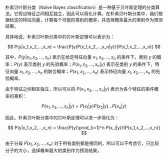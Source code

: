 朴素贝叶斯分类（Naive Bayes classification）是一种基于贝叶斯定理的分类算法。它假设特征之间相互独立，因此可以简化计算。在朴素贝叶斯分类中，我们根据给定的特征向量，计算每个可能的类别的概率，并选择概率最大的类别作为预测结果。

具体地说，朴素贝叶斯分类中的贝叶斯定理可以表示为：

$$
P(y|x_1,x_2,...,x_n) = \frac{P(y)P(x_1,x_2,...,x_n|y)}{P(x_1,x_2,...,x_n)}
$$

其中，$P(y|x_1,x_2,...,x_n)$ 表示在给定特征向量 $x_1,x_2,...,x_n$ 的条件下，类别 $y$ 的概率；$P(y)$ 表示类别 $y$ 的先验概率；$P(x_1,x_2,...,x_n|y)$ 表示在类别 $y$ 的条件下，特征向量 $x_1,x_2,...,x_n$ 的联合概率；$P(x_1,x_2,...,x_n)$ 表示特征向量 $x_1,x_2,...,x_n$ 的先验概率。

由于特征之间相互独立，所以可以将 $P(x_1,x_2,...,x_n|y)$ 表示为各个特征的条件概率的乘积：

$$
P(x_1,x_2,...,x_n|y) = P(x_1|y)P(x_2|y)...P(x_n|y)
$$

因此，朴素贝叶斯分类中的贝叶斯定理可以进一步简化为：

$$
P(y|x_1,x_2,...,x_n) = \frac{P(y)\prod_{i=1}^n P(x_i|y)}{P(x_1,x_2,...,x_n)}
$$

由于分母 $P(x_1,x_2,...,x_n)$ 对于所有类别都是相同的，所以可以不考虑它，只比较分子的大小，选择概率最大的类别作为预测结果。